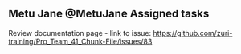 ## Metu Jane @MetuJane Assigned tasks
Review documentation page - link to issue: https://github.com/zuri-training/Pro_Team_41_Chunk-File/issues/83
